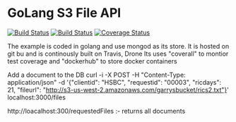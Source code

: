 GoLang S3 File API
======================


[![Build Status](https://travis-ci.org/GarryWright/restFileDelivery.svg?branch=master)](https://travis-ci.org/GarryWright/restFileDelivery)
[![Build Status](https://drone.io/github.com/GarryWright/restFileDelivery/status.png)](https://drone.io/github.com/GarryWright/restFileDelivery/latest)
[![Coverage Status](https://coveralls.io/repos/GarryWright/restFileDelivery/badge.svg?branch=master&service=github)](https://coveralls.io/github/GarryWright/restFileDelivery?branch=master)


The example is coded in golang and use mongod as its store. It is hosted on git bu and is continously built on 
Travis, Drone
Its uses "coverall" to montior test coverage
and "dockerhub" to store docker containers

Add a document to the DB
curl -i -X POST -H "Content-Type: application/json" -d '{"clientid": "HSBC", "requestid": "00003", "ricdays": 21, "fileurl": "http://s3-us-west-2.amazonaws.com/garrysbucket/rics2.txt"}' localhost:3000/files

http://loacalhost:300/requestedFiles :- returns all documents